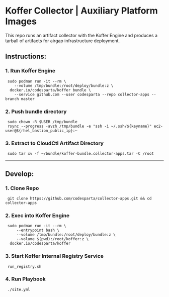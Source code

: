 # Koffer Collector | Auxiliary Platform Images
This repo runs an artifact collector with the Koffer Engine and produces a tarball
of artifacts for airgap infrastructure deployment.

## Instructions:
### 1. Run Koffer Engine  
```
 sudo podman run -it --rm \
    --volume /tmp/bundle:/root/deploy/bundle:z \
  docker.io/codesparta/koffer bundle \
    --service github.com --user codesparta --repo collector-apps --branch master
```
### 2. Push bundle directory
```
 sudo chown -R $USER /tmp/bundle
 rsync --progress -avzh /tmp/bundle -e "ssh -i ~/.ssh/${keyname}" ec2-user@${rhel_bastion_public_ip}:~
```
### 3. Extract to CloudCtl Artifact Directory
```
 sudo tar xv -f ~/bundle/koffer-bundle.collector-apps.tar -C /root
```
------------------------------------------------------------------------------------
## Develop:
### 1. Clone Repo
```
 git clone https://github.com/codesparta/collector-apps.git && cd collector-apps
```
### 2. Exec into Koffer Engine
```
 sudo podman run -it --rm \
     --entrypoint bash \
     --volume /tmp/bundle:/root/deploy/bundle:z \
     --volume $(pwd):/root/koffer:z \
  docker.io/codesparta/koffer
```
### 3. Start Koffer Internal Registry Service
```
 run_registry.sh
```
### 4. Run Playbook
```
 ./site.yml
```
